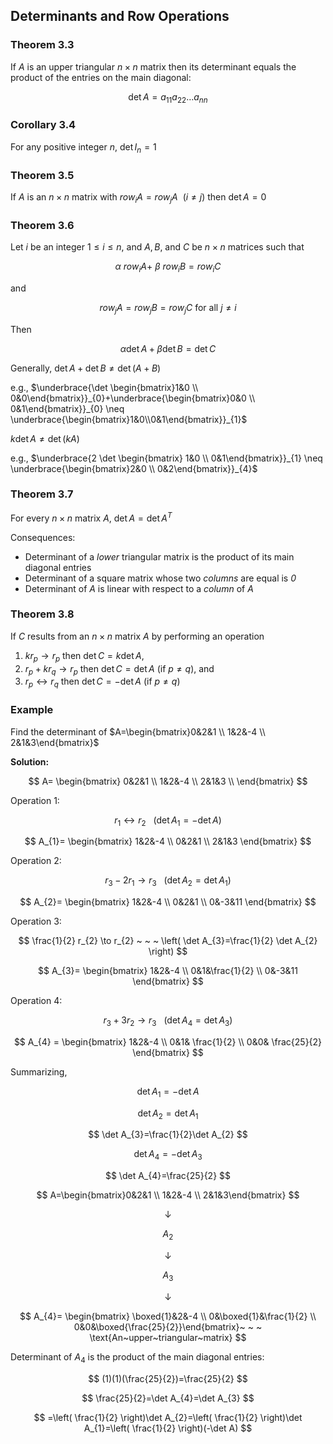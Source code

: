 ## Determinants and Row Operations

### Theorem 3.3

If $A$ is an upper triangular $n \times n$ matrix then its determinant equals the product of the entries on the main diagonal:

$$
\det A=a_{11}a_{22}\dots a_{nn}
$$

### Corollary 3.4

For any positive integer $n$, $\det I_{n}=1$

### Theorem 3.5

If $A$ is an $n \times n$ matrix with $row_{i}A=row_{j}A~ ~(i \neq j)$ then $\det A=0$

### Theorem 3.6

Let $i$ be an integer $1 \leq i \leq n$, and $A,B,$ and $C$ be $n \times n$ matrices such that

$$
\alpha ~ row_{i}A+~\beta~row_{i}B=row_{i}C
$$

and

$$
row_{j}A=row_{j}B=row_{j}C~ \text{for all} ~ j \neq i
$$

Then

$$
\alpha \det A + \beta \det B = \det C
$$


Generally, $\det A + \det B \neq \det(A+B)$

e.g., $\underbrace{\det \begin{bmatrix}1&0 \\ 0&0\end{bmatrix}}_{0}+\underbrace{\begin{bmatrix}0&0 \\ 0&1\end{bmatrix}}_{0} \neq \underbrace{\begin{bmatrix}1&0\\0&1\end{bmatrix}}_{1}$

$k\det A \neq \det(kA)$

e.g., $\underbrace{2 \det \begin{bmatrix} 1&0 \\ 0&1\end{bmatrix}}_{1} \neq \underbrace{\begin{bmatrix}2&0 \\ 0&2\end{bmatrix}}_{4}$

### Theorem 3.7

For every $n \times n$ matrix $A$, $\det A=\det A^T$

Consequences:

- Determinant of a _lower_ triangular matrix is the product of its main diagonal entries
- Determinant of a square matrix whose two _columns_ are equal is _0_
- Determinant of $A$ is linear with respect to a _column_ of $A$

### Theorem 3.8

If $C$ results from an $n \times n$ matrix $A$ by performing an operation

1. $kr_{p} \to r_{p}$ then $\det C=k \det A$,
2. $r_{p}+kr_{q} \to r_{p}$ then $\det C = \det A$ (if $p \neq q$), and
3. $r_{p} \leftrightarrow r_{q}$ then $\det C = -\det A$ (if $p \neq q$)

### Example

Find the determinant of $A=\begin{bmatrix}0&2&1 \\ 1&2&-4 \\ 2&1&3\end{bmatrix}$

**Solution:**

$$
A=
\begin{bmatrix}
0&2&1 \\ 1&2&-4 \\ 2&1&3 \\
\end{bmatrix}
$$

Operation 1:

$$
r_{1} \leftrightarrow  r_{2} ~ ~ ~ (\det A_{1}=-\det A)
$$

$$
A_{1}=
\begin{bmatrix}
1&2&-4 \\
0&2&1 \\
2&1&3
\end{bmatrix}
$$

Operation 2:

$$
r_{3}-2r_{1} \to r_{3} ~ ~ ~ (\det A_{2}=\det A_{1})
$$

$$
A_{2}=
\begin{bmatrix}
1&2&-4 \\
0&2&1 \\
0&-3&11
\end{bmatrix}
$$

Operation 3:

$$
\frac{1}{2} r_{2} \to r_{2} ~ ~ ~ \left( \det A_{3}=\frac{1}{2} \det A_{2} \right)
$$

$$
A_{3}=
\begin{bmatrix}
1&2&-4 \\
0&1&\frac{1}{2} \\
0&-3&11
\end{bmatrix}
$$

Operation 4:

$$
r_{3}+3r_{2} \to r_{3} ~ ~ ~ (\det A_{4} = \det A_{3})
$$

$$
A_{4} =
\begin{bmatrix}
1&2&-4 \\
0&1& \frac{1}{2} \\
0&0& \frac{25}{2}
\end{bmatrix}
$$

Summarizing,

$$
\det A_{1}=-\det A
$$

$$
\det A_{2}=\det A_{1}
$$

$$
\det A_{3}=\frac{1}{2}\det A_{2}
$$

$$
\det A_{4}=-\det A_{3}
$$

$$
\det A_{4}=\frac{25}{2}
$$

$$
A=\begin{bmatrix}0&2&1 \\ 1&2&-4 \\ 2&1&3\end{bmatrix}
$$

$$\downarrow$$

$$A_{2}$$

$$\downarrow$$

$$A_{3}$$

$$\downarrow$$

$$
A_{4}=
\begin{bmatrix}
\boxed{1}&2&-4 \\ 
0&\boxed{1}&\frac{1}{2} \\
0&0&\boxed{\frac{25}{2}}\end{bmatrix}~ ~ ~ \text{An~upper~triangular~matrix}
$$

Determinant of $A_{4}$ is the product of the main diagonal entries: 

$$
(1)(1)(\frac{25}{2})=\frac{25}{2}
$$

$$
\frac{25}{2}=\det A_{4}=\det A_{3}
$$

$$
=\left( \frac{1}{2} \right)\det A_{2}=\left( \frac{1}{2} \right)\det A_{1}=\left( \frac{1}{2} \right)(-\det A)
$$

